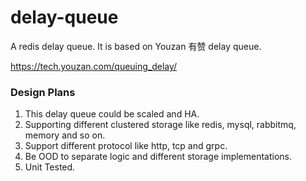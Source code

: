 # delay-queue

A redis delay queue. It is based on Youzan 有赞 delay queue.

https://tech.youzan.com/queuing_delay/

### Design Plans
1. This delay queue could be scaled and HA.
2. Supporting different clustered storage like redis, mysql, rabbitmq, memory and so on.
3. Support different protocol like http, tcp and grpc.
4. Be OOD to separate logic and different storage implementations.
5. Unit Tested.
